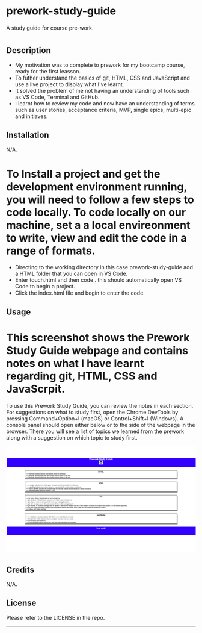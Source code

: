 # prework-study-guide
A study guide for course pre-work.
# <Prework-Study-Guide>

## Description

- My motivation was to complete to prework for my bootcamp course, ready for the first leasson.
- To futher understand the basics of git, HTML, CSS and JavaScript and use a live project to display what I've learnt.
- It solved the problem of me not having an understanding of tools such as VS Code, Terminal and GitHub.
- I learnt how to review my code and now have an understanding of terms such as user stories, acceptance criteria, MVP, single epics, multi-epic and initiaves.

## Installation

N/A. 

# To Install a project and get the development environment running, you will need to follow a few steps to code locally. To code locally on our machine, set a a local envireonment to write, view and edit the code in a range of formats. 
- Directing to the working directory in this case prework-study-guide add a HTML folder that you can open in VS Code.
- Enter touch.html and then code . this should automatically open VS Code to begin a project.
- Click the index.html file and begin to enter the code.

## Usage

# This screenshot shows the Prework Study Guide webpage and contains notes on what I have learnt regarding git, HTML, CSS and JavaScrpit.
To use this Prework Study Guide, you can review the notes in each section. For suggestions on what to study first, open the Chrome DevTools by pressing Command+Option+I (macOS) or Control+Shift+I (Windows). A console panel should open either below or to the side of the webpage in the browser. There you will see a list of topics we learned from the prework along with a suggestion on which topic to study first.

![alt text](assets/screenshot.png)

## Credits

N/A.

## License

Please refer to the LICENSE in the repo.

---
